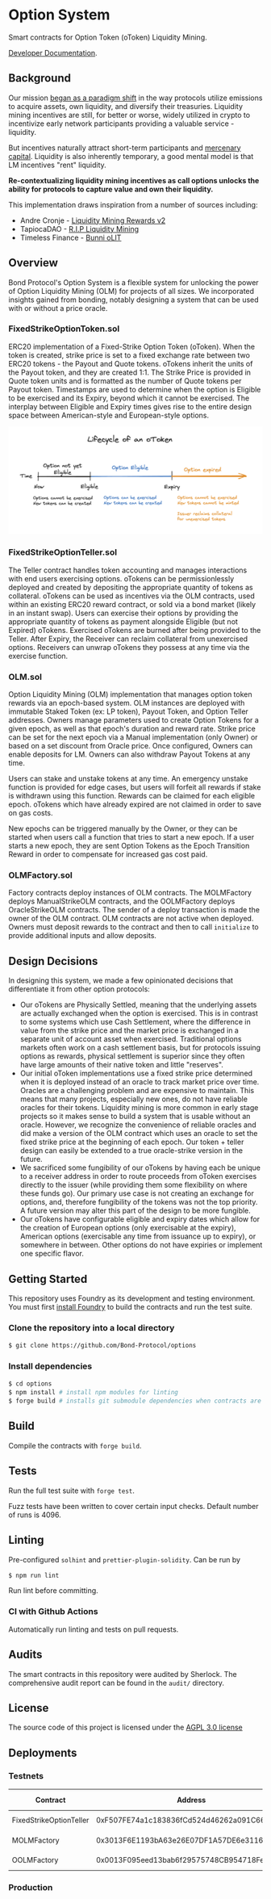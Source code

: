 # Option System

Smart contracts for Option Token (oToken) Liquidity Mining.

[Developer Documentation](https://dev.bondprotocol.finance/smart-contracts/option-system).

## Background

Our mission [began as a paradigm shift](https://medium.com/@Bond_Protocol/introducing-bond-protocol-8476881f84e4) in the way protocols utilize emissions to acquire assets, own liquidity, and diversify their treasuries. Liquidity mining incentives are still, for better or worse, widely utilized in crypto to incentivize early network participants providing a valuable service - liquidity.

But incentives naturally attract short-term participants and [mercenary capital](https://www.nansen.ai/research/all-hail-masterchef-analysing-yield-farming-activity). Liquidity is also inherently temporary, a good mental model is that LM incentives "rent" liquidity.

**Re-contextualizing liquidity mining incentives as call options unlocks the ability for protocols to capture value and own their liquidity.**

This implementation draws inspiration from a number of sources including:

-   Andre Cronje - [Liquidity Mining Rewards v2](https://andrecronje.medium.com/liquidity-mining-rewards-v2-50896e44f259)
-   TapiocaDAO - [R.I.P Liquidity Mining](https://mirror.xyz/tapiocada0.eth/CYZVxI_zyislBjylOBXdE2nS-aP-ZxxE8SRgj_YLLZ0)
-   Timeless Finance - [Bunni oLIT](https://docs.bunni.pro/docs/tokenomics/olit)

## Overview

Bond Protocol's Option System is a flexible system for unlocking the power of Option Liquidity Mining (OLM) for projects of all sizes. We incorporated insights gained from bonding, notably designing a system that can be used with or without a price oracle.

### FixedStrikeOptionToken.sol

ERC20 implementation of a Fixed-Strike Option Token (oToken). When the token is created, strike price is set to a fixed exchange rate between two ERC20 tokens - the Payout and Quote tokens. oTokens inherit the units of the Payout token, and they are created 1:1. The Strike Price is provided in Quote token units and is formatted as the number of Quote tokens per Payout token. Timestamps are used to determine when the option is Eligible to be exercised and its Expiry, beyond which it cannot be exercised. The interplay between Eligible and Expiry times gives rise to the entire design space between American-style and European-style options.

![Lifecycle of an Option Token](./assets/Lifecycle%20of%20an%20oToken.png)

### FixedStrikeOptionTeller.sol

The Teller contract handles token accounting and manages interactions with end users exercising options. oTokens can be permissionlessly deployed and created by depositing the appropriate quantity of tokens as collateral. oTokens can be used as incentives via the OLM contracts, used within an existing ERC20 reward contract, or sold via a bond market (likely in an instant swap). Users can exercise their options by providing the appropriate quantity of tokens as payment alongside Eligible (but not Expired) oTokens. Exercised oTokens are burned after being provided to the Teller. After Expiry, the Receiver can reclaim collateral from unexercised options. Receivers can unwrap oTokens they possess at any time via the exercise function.

### OLM.sol

Option Liquidity Mining (OLM) implementation that manages option token rewards via an epoch-based system. OLM instances are deployed with immutable Staked Token (ex: LP token), Payout Token, and Option Teller addresses. Owners manage parameters used to create Option Tokens for a given epoch, as well as that epoch's duration and reward rate. Strike price can be set for the next epoch via a Manual implementation (only Owner) or based on a set discount from Oracle price. Once configured, Owners can enable deposits for LM. Owners can also withdraw Payout Tokens at any time.

Users can stake and unstake tokens at any time. An emergency unstake function is provided for edge cases, but users will forfeit all rewards if stake is withdrawn using this function. Rewards can be claimed for each eligible epoch. oTokens which have already expired are not claimed in order to save on gas costs.

New epochs can be triggered manually by the Owner, or they can be started when users call a function that tries to start a new epoch. If a user starts a new epoch, they are sent Option Tokens as the Epoch Transition Reward in order to compensate for increased gas cost paid.

### OLMFactory.sol

Factory contracts deploy instances of OLM contracts. The MOLMFactory deploys ManualStrikeOLM contracts, and the OOLMFactory deploys OracleStrikeOLM contracts. The sender of a deploy transaction is made the owner of the OLM contract. OLM contracts are not active when deployed. Owners must deposit rewards to the contract and then to call `initialize` to provide additional inputs and allow deposits.

## Design Decisions

In designing this system, we made a few opinionated decisions that differentiate it from other option protocols:

-   Our oTokens are Physically Settled, meaning that the underlying assets are actually exchanged when the option is exercised. This is in contrast to some systems which use Cash Settlement, where the difference in value from the strike price and the market price is exchanged in a separate unit of account asset when exercised. Traditional options markets often work on a cash settlement basis, but for protocols issuing options as rewards, physical settlement is superior since they often have large amounts of their native token and little "reserves".
-   Our initial oToken implementations use a fixed strike price determined when it is deployed instead of an oracle to track market price over time. Oracles are a challenging problem and are expensive to maintain. This means that many projects, especially new ones, do not have reliable oracles for their tokens. Liquidity mining is more common in early stage projects so it makes sense to build a system that is usable without an oracle. However, we recognize the convenience of reliable oracles and did make a version of the OLM contract which uses an oracle to set the fixed strike price at the beginning of each epoch. Our token + teller design can easily be extended to a true oracle-strike version in the future.
-   We sacrificed some fungibility of our oTokens by having each be unique to a receiver address in order to route proceeds from oToken exercises directly to the issuer (while providing them some flexibility on where these funds go). Our primary use case is not creating an exchange for options, and, therefore fungibility of the tokens was not the top priority. A future version may alter this part of the design to be more fungible.
-   Our oTokens have configurable eligible and expiry dates which allow for the creation of European options (only exercisable at the expiry), American options (exercisable any time from issuance up to expiry), or somewhere in between. Other options do not have expiries or implement one specific flavor.

## Getting Started

This repository uses Foundry as its development and testing environment. You must first [install Foundry](https://getfoundry.sh/) to build the contracts and run the test suite.

### Clone the repository into a local directory

```sh
$ git clone https://github.com/Bond-Protocol/options
```

### Install dependencies

```sh
$ cd options
$ npm install # install npm modules for linting
$ forge build # installs git submodule dependencies when contracts are compiled
```

## Build

Compile the contracts with `forge build`.

## Tests

Run the full test suite with `forge test`.

Fuzz tests have been written to cover certain input checks. Default number of runs is 4096.

## Linting

Pre-configured `solhint` and `prettier-plugin-solidity`. Can be run by

```sh
$ npm run lint
```

Run lint before committing.

### CI with Github Actions

Automatically run linting and tests on pull requests.

## Audits

The smart contracts in this repository were audited by Sherlock. The comprehensive audit report can be found in the `audit/` directory.

## License

The source code of this project is licensed under the [AGPL 3.0 license](LICENSE.md)

## Deployments

### Testnets

| Contract                | Address                                    | Goerli                                                                                             | Arbitrum Goerli                                                                                  |
| ----------------------- | ------------------------------------------ | -------------------------------------------------------------------------------------------------- | ------------------------------------------------------------------------------------------------ |
| FixedStrikeOptionTeller | 0xF507FE74a1c183836fCd524d46262a091C664072 | [Goerli Etherscan](https://goerli.etherscan.io/address/0xF507FE74a1c183836fCd524d46262a091C664072) | [Goerli Arbiscan](https://goerli.arbiscan.io/address/0xF507FE74a1c183836fCd524d46262a091C664072) |
| MOLMFactory             | 0x3013F6E1193bA63e26E07DF1A57DE6e31164C073 | [Goerli Etherscan](https://goerli.etherscan.io/address/0x3013F6E1193bA63e26E07DF1A57DE6e31164C073) | [Goerli Arbiscan](https://goerli.arbiscan.io/address/0x3013F6E1193bA63e26E07DF1A57DE6e31164C073) |
| OOLMFactory             | 0x0013F095eed13bab6f29575748CB954718Fe1223 | [Goerli Etherscan](https://goerli.etherscan.io/address/0x0013F095eed13bab6f29575748CB954718Fe1223) | [Goerli Arbiscan](https://goerli.arbiscan.io/address/0x0013F095eed13bab6f29575748CB954718Fe1223) |

### Production
